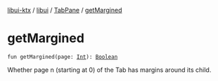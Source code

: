 [libui-ktx](../../index.md) / [libui](../index.md) / [TabPane](index.md) / [getMargined](./get-margined.md)

# getMargined

`fun getMargined(page: `[`Int`](https://kotlinlang.org/api/latest/jvm/stdlib/kotlin/-int/index.html)`): `[`Boolean`](https://kotlinlang.org/api/latest/jvm/stdlib/kotlin/-boolean/index.html)

Whether page n (starting at 0) of the Tab has margins around its child.

